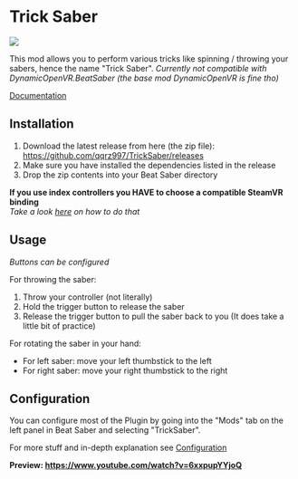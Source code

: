 # Trick Saber
![](Resources/LogoSmall.png)

This mod allows you to perform various tricks like spinning / throwing your sabers,
hence the name "Trick Saber".
*Currently not compatible with DynamicOpenVR.BeatSaber (the base mod DynamicOpenVR is fine tho)*

[Documentation](https://tonimacaroni.github.io/TrickSaber-Docs/)

## Installation
1) Download the latest release from here (the zip file): https://github.com/qqrz997/TrickSaber/releases
2) Make sure you have installed the dependencies listed in the release
3) Drop the zip contents into your Beat Saber directory

**If you use index controllers you HAVE to choose a compatible SteamVR binding**  
*Take a look [here](https://www.youtube.com/watch?v=e3NI0mjVM0s) on how to do that*

## Usage
*Buttons can be configured*

For throwing the saber:
1) Throw your controller (not literally)
2) Hold the trigger button to release the saber
3) Release the trigger button to pull the saber back to you
   (It does take a little bit of practice)

For rotating the saber in your hand:
* For left saber: move your left thumbstick to the left
* For right saber: move your right thumbstick to the right

## Configuration
You can configure most of the Plugin by going into the "Mods" tab on the left panel in Beat Saber and selecting "TrickSaber".

For more stuff and in-depth explanation see [Configuration](https://tonimacaroni.github.io/TrickSaber-Docs/Configuration.html)

**Preview: https://www.youtube.com/watch?v=6xxpupYYjoQ**
